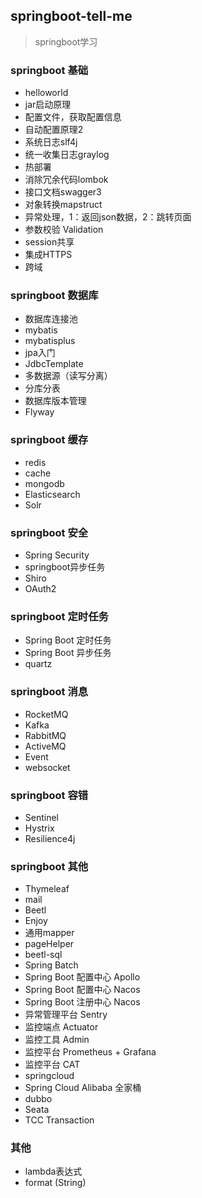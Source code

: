 ## springboot-tell-me
> springboot学习

### springboot 基础
* helloworld
* jar启动原理
* 配置文件，获取配置信息
* 自动配置原理2
* 系统日志slf4j
* 统一收集日志graylog
* 热部署
* 消除冗余代码lombok
* 接口文档swagger3
* 对象转换mapstruct
* 异常处理，1：返回json数据，2：跳转页面
* 参数校验 Validation
* session共享
* 集成HTTPS
* 跨域

### springboot 数据库
* 数据库连接池
* mybatis
* mybatisplus
* jpa入门
* JdbcTemplate
* 多数据源（读写分离）
* 分库分表
* 数据库版本管理
* Flyway

### springboot 缓存
* redis
* cache
* mongodb
* Elasticsearch
* Solr

### springboot 安全
* Spring Security
* springboot异步任务
* Shiro
* OAuth2

### springboot 定时任务
* Spring Boot 定时任务
* Spring Boot 异步任务
* quartz

### springboot 消息
* RocketMQ
* Kafka
* RabbitMQ
* ActiveMQ
* Event
* websocket

### springboot 容错
* Sentinel
* Hystrix
* Resilience4j

### springboot 其他
* Thymeleaf 
* mail
* Beetl 
* Enjoy 
* 通用mapper
* pageHelper
* beetl-sql
* Spring Batch
* Spring Boot 配置中心 Apollo
* Spring Boot 配置中心 Nacos
* Spring Boot 注册中心 Nacos
* 异常管理平台 Sentry
* 监控端点 Actuator
* 监控工具 Admin
* 监控平台 Prometheus + Grafana
* 监控平台 CAT
* springcloud
* Spring Cloud Alibaba 全家桶
* dubbo
* Seata
* TCC Transaction

### 其他
* lambda表达式
* format (String)
